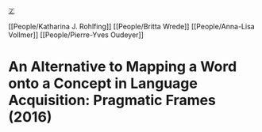 [🇿](zotero://select/library/items/VVL4X6WI)

[[People/Katharina J. Rohlfing]] [[People/Britta Wrede]] [[People/Anna-Lisa Vollmer]] [[People/Pierre-Yves Oudeyer]] 
# An Alternative to Mapping a Word onto a Concept in Language Acquisition: Pragmatic Frames (2016)

